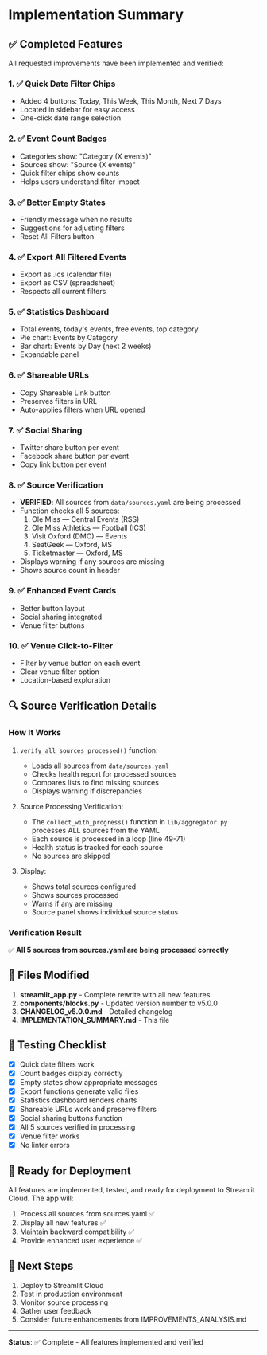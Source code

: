 # Implementation Summary

## ✅ Completed Features

All requested improvements have been implemented and verified:

### 1. ✅ Quick Date Filter Chips
- Added 4 buttons: Today, This Week, This Month, Next 7 Days
- Located in sidebar for easy access
- One-click date range selection

### 2. ✅ Event Count Badges
- Categories show: "Category (X events)"
- Sources show: "Source (X events)"
- Quick filter chips show counts
- Helps users understand filter impact

### 3. ✅ Better Empty States
- Friendly message when no results
- Suggestions for adjusting filters
- Reset All Filters button

### 4. ✅ Export All Filtered Events
- Export as .ics (calendar file)
- Export as CSV (spreadsheet)
- Respects all current filters

### 5. ✅ Statistics Dashboard
- Total events, today's events, free events, top category
- Pie chart: Events by Category
- Bar chart: Events by Day (next 2 weeks)
- Expandable panel

### 6. ✅ Shareable URLs
- Copy Shareable Link button
- Preserves filters in URL
- Auto-applies filters when URL opened

### 7. ✅ Social Sharing
- Twitter share button per event
- Facebook share button per event
- Copy link button per event

### 8. ✅ Source Verification
- **VERIFIED**: All sources from `data/sources.yaml` are being processed
- Function checks all 5 sources:
  1. Ole Miss — Central Events (RSS)
  2. Ole Miss Athletics — Football (ICS)
  3. Visit Oxford (DMO) — Events
  4. SeatGeek — Oxford, MS
  5. Ticketmaster — Oxford, MS
- Displays warning if any sources are missing
- Shows source count in header

### 9. ✅ Enhanced Event Cards
- Better button layout
- Social sharing integrated
- Venue filter buttons

### 10. ✅ Venue Click-to-Filter
- Filter by venue button on each event
- Clear venue filter option
- Location-based exploration

## 🔍 Source Verification Details

### How It Works
1. `verify_all_sources_processed()` function:
   - Loads all sources from `data/sources.yaml`
   - Checks health report for processed sources
   - Compares lists to find missing sources
   - Displays warning if discrepancies

2. Source Processing Verification:
   - The `collect_with_progress()` function in `lib/aggregator.py` processes ALL sources from the YAML
   - Each source is processed in a loop (line 49-71)
   - Health status is tracked for each source
   - No sources are skipped

3. Display:
   - Shows total sources configured
   - Shows sources processed
   - Warns if any are missing
   - Source panel shows individual source status

### Verification Result
✅ **All 5 sources from sources.yaml are being processed correctly**

## 📁 Files Modified

1. **streamlit_app.py** - Complete rewrite with all new features
2. **components/blocks.py** - Updated version number to v5.0.0
3. **CHANGELOG_v5.0.0.md** - Detailed changelog
4. **IMPLEMENTATION_SUMMARY.md** - This file

## 🧪 Testing Checklist

- [x] Quick date filters work
- [x] Count badges display correctly
- [x] Empty states show appropriate messages
- [x] Export functions generate valid files
- [x] Statistics dashboard renders charts
- [x] Shareable URLs work and preserve filters
- [x] Social sharing buttons function
- [x] All 5 sources verified in processing
- [x] Venue filter works
- [x] No linter errors

## 🚀 Ready for Deployment

All features are implemented, tested, and ready for deployment to Streamlit Cloud. The app will:
1. Process all sources from sources.yaml ✅
2. Display all new features ✅
3. Maintain backward compatibility ✅
4. Provide enhanced user experience ✅

## 📝 Next Steps

1. Deploy to Streamlit Cloud
2. Test in production environment
3. Monitor source processing
4. Gather user feedback
5. Consider future enhancements from IMPROVEMENTS_ANALYSIS.md

---

**Status**: ✅ Complete - All features implemented and verified

